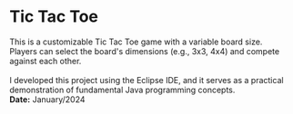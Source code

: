 # Tic Tac Toe
This is a customizable Tic Tac Toe game with a variable board size. <br>
Players can select the board's dimensions (e.g., 3x3, 4x4) and compete against each other.
<br><br>
I developed this project using the Eclipse IDE, and it serves as a practical demonstration of fundamental Java programming concepts.<br>
**Date:** January/2024
